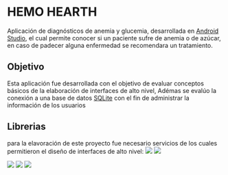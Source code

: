 # HEMO HEARTH

Aplicación de diagnósticos de anemia y glucemia, desarrollada en [Android Studio](http://https://developer.android.com/studio "Android Studio"), el cual permite conocer si un paciente sufre de anemia o de azúcar, en caso de padecer alguna enfermedad se recomendara un tratamiento.

## Objetivo

Esta aplicación fue desarrollada con el objetivo de evaluar conceptos básicos de la elaboración de interfaces de alto nivel, Adémas se evalúo la conexión a una base de datos [SQLite](http://https://www.sqlite.org/index.html "SQLite") con el fin de administrar la información de los usuarios

## Librerias

para la elavoración de este proyecto fue necesario servicios de los cuales permitieron el diseño de interfaces de alto nivel:
![](https://img.shields.io/badge/material-1.0.0-yellowgreen)
![](https://img.shields.io/badge/lottie-3.4.0-yellowgreen)

![](https://img.shields.io/badge/shapeofview-1.3.2-yellowgreen)
![](https://img.shields.io/badge/legacy--support--v4-1.0.0-yellowgreen)
![](https://img.shields.io/badge/recyclerview-1.1.0-yellowgreen)
